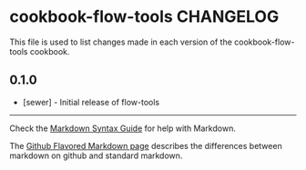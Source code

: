 cookbook-flow-tools CHANGELOG
=============================

This file is used to list changes made in each version of the cookbook-flow-tools cookbook.

0.1.0
-----
- [sewer] - Initial release of flow-tools

- - -
Check the [Markdown Syntax Guide](http://daringfireball.net/projects/markdown/syntax) for help with Markdown.

The [Github Flavored Markdown page](http://github.github.com/github-flavored-markdown/) describes the differences between markdown on github and standard markdown.
